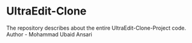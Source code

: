 # UltraEdit-Clone
The repository describes about the entire UltraEdit-Clone-Project code. 
<br>
Author - Mohammad Ubaid Ansari

